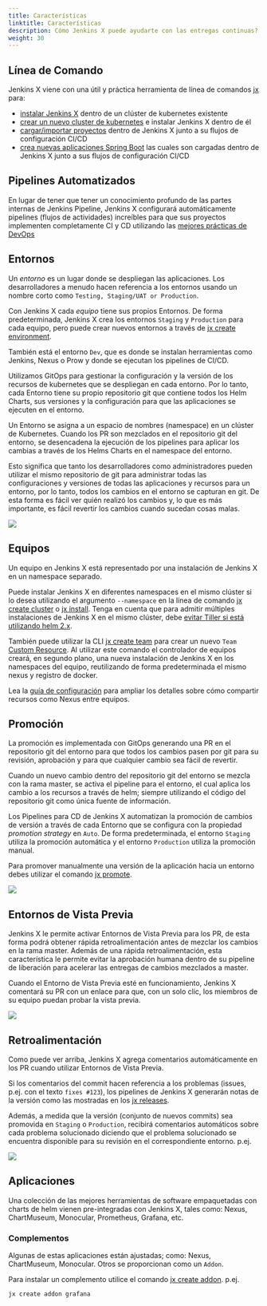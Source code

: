 ```yaml
---
title: Características
linktitle: Características
description: Cómo Jenkins X puede ayudarte con las entregas continuas?
weight: 30
---
```


## Línea de Comando

Jenkins X viene con una útil y práctica herramienta de línea de comandos [jx](/commands/jx) para:

* [instalar Jenkins X](/docs/getting-started/setup/install) dentro de un clúster de kubernetes existente
* [crear un nuevo cluster de kubernetes](/docs/getting-started/setup/create-cluster/) e instalar Jenkins X dentro de él
* [cargar/importar proyectos](/developing/import) dentro de Jenkins X junto a su flujos de configuración CI/CD
* [crea nuevas aplicaciones Spring Boot](/developing/create-spring) las cuales son cargadas dentro de Jenkins X junto a sus flujos de configuración CI/CD

## Pipelines Automatizados

En lugar de tener que tener un conocimiento profundo de las partes internas de Jenkins Pipeline, Jenkins X configurará automáticamente pipelines (flujos de actividades) increíbles para que sus proyectos implementen completamente CI y CD utilizando las [mejores prácticas de DevOps](/about/concepts)

## Entornos

Un _entorno_ es un lugar donde se despliegan las aplicaciones. Los desarrolladores a menudo hacen referencia a los entornos usando un nombre corto como `Testing, Staging/UAT or Production`.

Con Jenkins X cada _equipo_ tiene sus propios Entornos. De forma predeterminada, Jenkins X crea los entornos `Staging` y `Production` para cada equipo, pero puede crear nuevos entornos a través de [jx create environment](/commands/jx_create_environment).

También está el entorno `Dev`, que es donde se instalan herramientas como Jenkins, Nexus o Prow y donde se ejecutan los pipelines de CI/CD.

Utilizamos GitOps para gestionar la configuración y la versión de los recursos de kubernetes que se despliegan en cada entorno. Por lo tanto, cada Entorno tiene su propio repositorio git que contiene todos los Helm Charts, sus versiones y la configuración para que las aplicaciones se ejecuten en el entorno.

Un Entorno se asigna a un espacio de nombres (namespace) en un clúster de Kubernetes. Cuando los PR son mezclados en el repositorio git del entorno, se desencadena la ejecución de los pipelines para aplicar los cambias a través de los Helms Charts en el namespace del entorno.

Esto significa que tanto los desarrolladores como administradores pueden utilizar el mismo repositorio de git para administrar todas las configuraciones y versiones de todas las aplicaciones y recursos para un entorno, por lo tanto, todos los cambios en el entorno se capturan en git. De esta forma es fácil ver quién realizó los cambios y, lo que es más importante, es fácil revertir los cambios cuando sucedan cosas malas.

<img src="/images/gitops.png" class="img-thumbnail">

## Equipos

Un equipo en Jenkins X está representado por una instalación de Jenkins X en un namespace separado.

Puede instalar Jenkins X en diferentes namespaces en el mismo clúster si lo desea utilizando el argumento `--namespace` en la línea de comando [jx create cluster](/commands/jx_create_cluster/) o [jx install](/commands/jx_install/). Tenga en cuenta que para admitir múltiples instalaciones de Jenkins X en el mismo clúster, debe [evitar Tiller si está utilizando helm 2.x](/news/helm-without-tiller/).

También puede utilizar la CLI [jx create team](/commands/jx_create_team/) para crear un nuevo `Team` [Custom Resource](/docs/reference/components/custom-resources/). Al utilizar este comando el controlador de equipos creará, en segundo plano, una nueva instalación de Jenkins X en los namespaces del equipo, reutilizando de forma predeterminada el mismo nexus y registro de docker.

Lea la [guía de configuración](/docs/managing-jx/common-tasks/config/) para ampliar los detalles sobre cómo compartir recursos como Nexus entre equipos.

## Promoción

La promoción es implementada con GitOps generando una PR en el repositorio git del entorno para que todos los cambios pasen por git para su revisión, aprobación y para que cualquier cambio sea fácil de revertir.

Cuando un nuevo cambio dentro del repositorio git del entorno se mezcla con la rama master, se activa el pipeline para el entorno, el cual aplica los cambio a los recursos a través de helm; siempre utilizando el código del repositorio git como única fuente de información.

Los Pipelines para CD de Jenkins X automatizan la promoción de cambios de versión a través de cada Entorno que se configura con la propiedad _promotion strategy_ en `Auto`. De forma predeterminada, el entorno `Staging` utiliza la promoción automática y el entorno `Production` utiliza la promoción manual.

Para promover manualmente una versión de la aplicación hacia un entorno debes utilizar el comando [jx promote](/developing/promote).

<img src="/images/overview.png" class="img-thumbnail">

## Entornos de Vista Previa

Jenkins X le permite activar Entornos de Vista Previa para los PR, de esta forma podrá obtener rápida retroalimentación antes de mezclar los cambios en la rama master. Además de una rápida retroalimentación, esta característica le permite evitar la aprobación humana dentro de su pipeline de liberación para acelerar las entregas de cambios mezclados a master.

Cuando el Entorno de Vista Previa esté en funcionamiento, Jenkins X comentará su PR con un enlace para que, con un solo clic, los miembros de su equipo puedan probar la vista previa.

<img src="/images/pr-comment.png" class="img-thumbnail">


## Retroalimentación

Como puede ver arriba, Jenkins X agrega comentarios automáticamente en los PR cuando utilizar Entornos de Vista Previa.

Si los comentarios del commit hacen referencia a los problemas (issues, p.ej. con el texto `fixes #123`), los pipelines de Jenkins X generarán notas de la versión como las mostradas en los [jx releases](https://github.com/jenkins-x/jx/releases).

Además, a medida que la versión (conjunto de nuevos commits) sea promovida en `Staging` o `Production`, recibirá comentarios automáticos sobre cada problema solucionado diciendo que el problema solucionado se encuentra disponible para su revisión en el correspondiente entorno. p.ej.

<img src="/images/issue-comment.png" class="img-thumbnail">

## Aplicaciones

Una colección de las mejores herramientas de software empaquetadas con charts de helm vienen pre-integradas con Jenkins X, tales como: Nexus, ChartMuseum, Monocular, Prometheus, Grafana, etc.

### Complementos

Algunas de estas aplicaciones están ajustadas; como: Nexus, ChartMuseum, Monocular. Otros se proporcionan como un `Addon`.

Para instalar un complemento utilice el comando [jx create addon](/commands/jx_create_addon/). p.ej.

```sh
jx create addon grafana
```